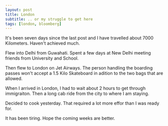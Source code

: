```yaml
---
layout: post
title: London
subtitle: .. or my struggle to get here
tags: [london, bloomberg]
---
```


It's been seven days since the last post and I have travelled about 7000 Kilometers. Haven't achieved much.

Flew into Delhi from Guwahati. Spent a few days at New Delhi meeting friends from University and School.

Then flew to London on Jet Airways. The person handling the boarding passes won't accept a 1.5 Kilo Skateboard in adition to the two bags that are allowed.

When I arrived in London, I had to wait about 2 hours to get through immigraiton. Then a long cab ride from the city to where I am staying.

Decided to cook yesterday. That required a lot more effor than I was ready for.

It has been tiring. Hope the coming weeks are better.